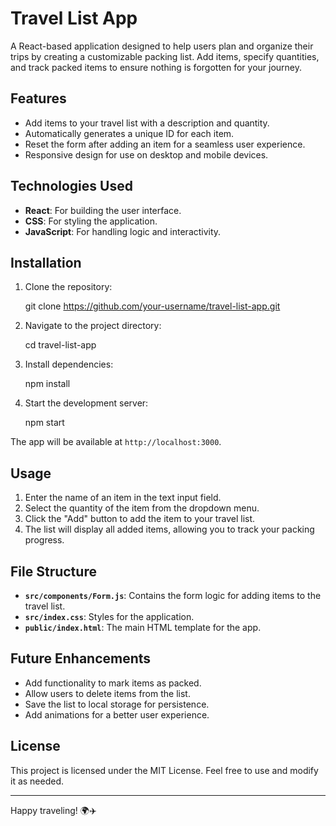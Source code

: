 # Travel List App

A React-based application designed to help users plan and organize their trips by creating a customizable packing list. Add items, specify quantities, and track packed items to ensure nothing is forgotten for your journey.

## Features

- Add items to your travel list with a description and quantity.
- Automatically generates a unique ID for each item.
- Reset the form after adding an item for a seamless user experience.
- Responsive design for use on desktop and mobile devices.

## Technologies Used

- **React**: For building the user interface.
- **CSS**: For styling the application.
- **JavaScript**: For handling logic and interactivity.

## Installation

1. Clone the repository:

   git clone https://github.com/your-username/travel-list-app.git

2. Navigate to the project directory:

   cd travel-list-app

3. Install dependencies:

   npm install

4. Start the development server:

   npm start

The app will be available at `http://localhost:3000`.

## Usage

1. Enter the name of an item in the text input field.
2. Select the quantity of the item from the dropdown menu.
3. Click the "Add" button to add the item to your travel list.
4. The list will display all added items, allowing you to track your packing progress.

## File Structure

- **`src/components/Form.js`**: Contains the form logic for adding items to the travel list.
- **`src/index.css`**: Styles for the application.
- **`public/index.html`**: The main HTML template for the app.

## Future Enhancements

- Add functionality to mark items as packed.
- Allow users to delete items from the list.
- Save the list to local storage for persistence.
- Add animations for a better user experience.

## License

This project is licensed under the MIT License. Feel free to use and modify it as needed.

---

Happy traveling! 🌍✈️
